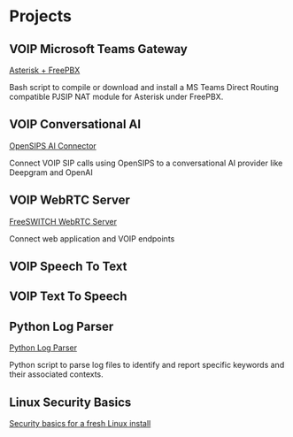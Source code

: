 # Projects 
## VOIP Microsoft Teams Gateway
[Asterisk + FreePBX](https://github.com/Vince-0/MSTeams-FreePBX)

Bash script to compile or download and install a MS Teams Direct Routing compatible PJSIP NAT module for Asterisk under FreePBX.

## VOIP Conversational AI
[OpenSIPS AI Connector](https://github.com/Vince-0/AI-Voice-Connector)

Connect VOIP SIP calls using OpenSIPS to a conversational AI provider like Deepgram and OpenAI

## VOIP WebRTC Server 
[FreeSWITCH WebRTC Server](https://github.com/Vince-0/FreeSWITCH_WEBRTC)

Connect web application and VOIP endpoints

## VOIP Speech To Text

## VOIP Text To Speech

## Python Log Parser
[Python Log Parser](https://github.com/Vince-0/Log-parser)

Python script to parse log files to identify and report specific keywords and their associated
contexts.

## Linux Security Basics
[Security basics for a fresh Linux install](https://github.com/Vince-0/Security-Basics)
